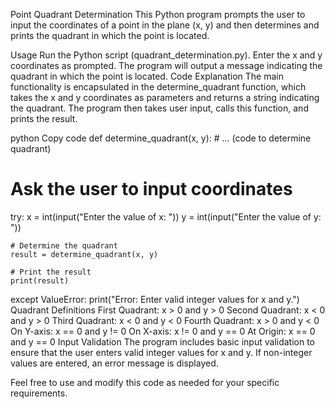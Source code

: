 Point Quadrant Determination
This Python program prompts the user to input the coordinates of a point in the plane (x, y) and then determines and prints the quadrant in which the point is located.

Usage
Run the Python script (quadrant_determination.py).
Enter the x and y coordinates as prompted.
The program will output a message indicating the quadrant in which the point is located.
Code Explanation
The main functionality is encapsulated in the determine_quadrant function, which takes the x and y coordinates as parameters and returns a string indicating the quadrant. The program then takes user input, calls this function, and prints the result.

python
Copy code
def determine_quadrant(x, y):
    # ... (code to determine quadrant)

# Ask the user to input coordinates
try:
    x = int(input("Enter the value of x: "))
    y = int(input("Enter the value of y: "))
    
    # Determine the quadrant
    result = determine_quadrant(x, y)
    
    # Print the result
    print(result)

except ValueError:
    print("Error: Enter valid integer values for x and y.")
Quadrant Definitions
First Quadrant: x > 0 and y > 0
Second Quadrant: x < 0 and y > 0
Third Quadrant: x < 0 and y < 0
Fourth Quadrant: x > 0 and y < 0
On Y-axis: x == 0 and y != 0
On X-axis: x != 0 and y == 0
At Origin: x == 0 and y == 0
Input Validation
The program includes basic input validation to ensure that the user enters valid integer values for x and y. If non-integer values are entered, an error message is displayed.

Feel free to use and modify this code as needed for your specific requirements.
